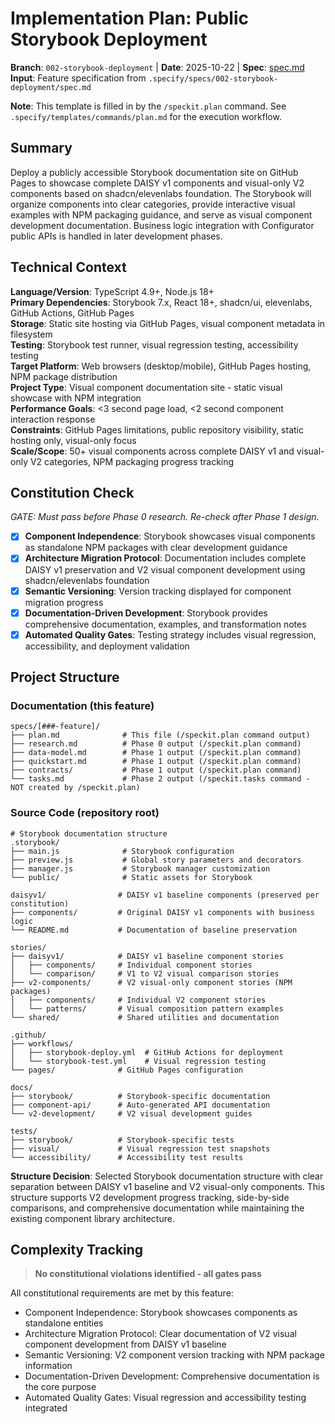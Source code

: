 # Implementation Plan: Public Storybook Deployment

**Branch**: `002-storybook-deployment` | **Date**: 2025-10-22 | **Spec**: [spec.md](spec.md)
**Input**: Feature specification from `.specify/specs/002-storybook-deployment/spec.md`

**Note**: This template is filled in by the `/speckit.plan` command. See `.specify/templates/commands/plan.md` for the execution workflow.

## Summary

Deploy a publicly accessible Storybook documentation site on GitHub Pages to showcase complete DAISY v1 components and visual-only V2 components based on shadcn/elevenlabs foundation. The Storybook will organize components into clear categories, provide interactive visual examples with NPM packaging guidance, and serve as visual component development documentation. Business logic integration with Configurator public APIs is handled in later development phases.

## Technical Context

**Language/Version**: TypeScript 4.9+, Node.js 18+  
**Primary Dependencies**: Storybook 7.x, React 18+, shadcn/ui, elevenlabs, GitHub Actions, GitHub Pages  
**Storage**: Static site hosting via GitHub Pages, visual component metadata in filesystem  
**Testing**: Storybook test runner, visual regression testing, accessibility testing  
**Target Platform**: Web browsers (desktop/mobile), GitHub Pages hosting, NPM package distribution  
**Project Type**: Visual component documentation site - static visual showcase with NPM integration  
**Performance Goals**: <3 second page load, <2 second component interaction response  
**Constraints**: GitHub Pages limitations, public repository visibility, static hosting only, visual-only focus  
**Scale/Scope**: 50+ visual components across complete DAISY v1 and visual-only V2 categories, NPM packaging progress tracking

## Constitution Check

*GATE: Must pass before Phase 0 research. Re-check after Phase 1 design.*

- [x] **Component Independence**: Storybook showcases visual components as standalone NPM packages with clear development guidance
- [x] **Architecture Migration Protocol**: Documentation includes complete DAISY v1 preservation and V2 visual component development using shadcn/elevenlabs foundation
- [x] **Semantic Versioning**: Version tracking displayed for component migration progress  
- [x] **Documentation-Driven Development**: Storybook provides comprehensive documentation, examples, and transformation notes
- [x] **Automated Quality Gates**: Testing strategy includes visual regression, accessibility, and deployment validation

## Project Structure

### Documentation (this feature)

```text
specs/[###-feature]/
├── plan.md              # This file (/speckit.plan command output)
├── research.md          # Phase 0 output (/speckit.plan command)
├── data-model.md        # Phase 1 output (/speckit.plan command)
├── quickstart.md        # Phase 1 output (/speckit.plan command)
├── contracts/           # Phase 1 output (/speckit.plan command)
└── tasks.md             # Phase 2 output (/speckit.tasks command - NOT created by /speckit.plan)
```

### Source Code (repository root)

```text
# Storybook documentation structure
.storybook/
├── main.js              # Storybook configuration
├── preview.js           # Global story parameters and decorators
├── manager.js           # Storybook manager customization
└── public/              # Static assets for Storybook

daisyv1/                # DAISY v1 baseline components (preserved per constitution)
├── components/         # Original DAISY v1 components with business logic
└── README.md           # Documentation of baseline preservation

stories/
├── daisyv1/            # DAISY v1 baseline component stories
│   ├── components/     # Individual component stories
│   └── comparison/     # V1 to V2 visual comparison stories
├── v2-components/      # V2 visual-only component stories (NPM packages)
│   ├── components/     # Individual V2 component stories
│   └── patterns/       # Visual composition pattern examples
└── shared/             # Shared utilities and documentation

.github/
├── workflows/
│   ├── storybook-deploy.yml  # GitHub Actions for deployment
│   └── storybook-test.yml    # Visual regression testing
└── pages/              # GitHub Pages configuration

docs/
├── storybook/          # Storybook-specific documentation
├── component-api/      # Auto-generated API documentation
└── v2-development/     # V2 visual development guides

tests/
├── storybook/          # Storybook-specific tests
├── visual/             # Visual regression test snapshots
└── accessibility/      # Accessibility test results
```

**Structure Decision**: Selected Storybook documentation structure with clear separation between DAISY v1 baseline and V2 visual-only components. This structure supports V2 development progress tracking, side-by-side comparisons, and comprehensive documentation while maintaining the existing component library architecture.

## Complexity Tracking

> **No constitutional violations identified - all gates pass**

All constitutional requirements are met by this feature:

- Component Independence: Storybook showcases components as standalone entities
- Architecture Migration Protocol: Clear documentation of V2 visual component development from DAISY v1 baseline
- Semantic Versioning: V2 component version tracking with NPM package information
- Documentation-Driven Development: Comprehensive documentation is the core purpose
- Automated Quality Gates: Visual regression and accessibility testing integrated
